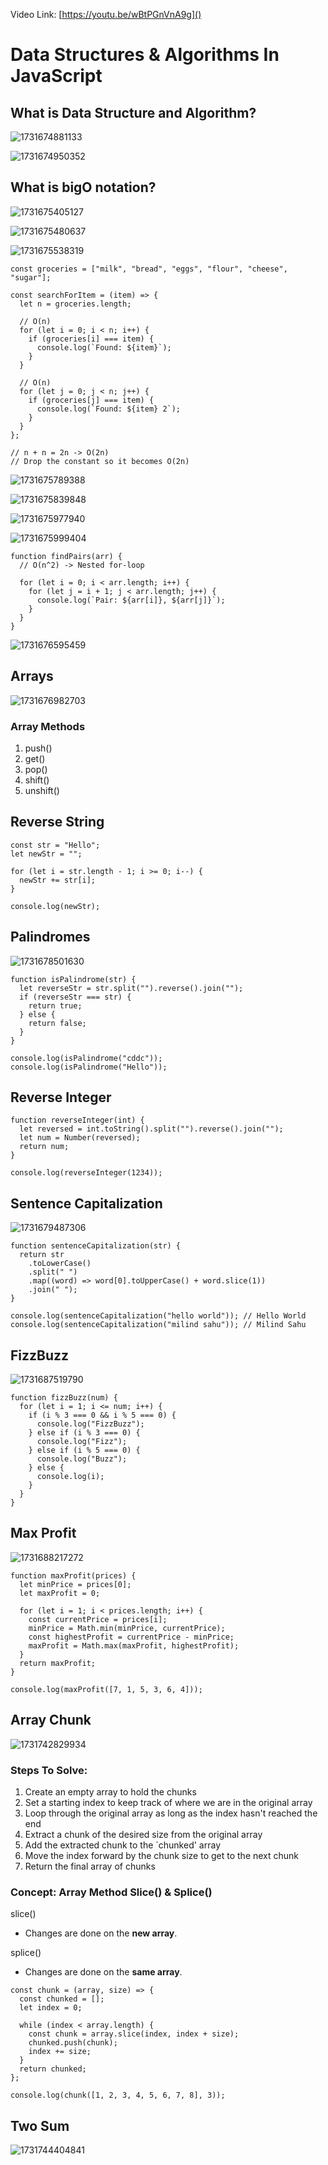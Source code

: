 Video Link: [https://youtu.be/wBtPGnVnA9g]()

# Data Structures & Algorithms In JavaScript

## What is Data Structure and Algorithm?

![1731674881133](image/readme/1731674881133.png)

![1731674950352](image/readme/1731674950352.png)

## What is bigO notation?

![1731675405127](image/readme/1731675405127.png)

![1731675480637](image/readme/1731675480637.png)

![1731675538319](image/readme/1731675538319.png)

```
const groceries = ["milk", "bread", "eggs", "flour", "cheese", "sugar"];

const searchForItem = (item) => {
  let n = groceries.length;

  // O(n)
  for (let i = 0; i < n; i++) {
    if (groceries[i] === item) {
      console.log(`Found: ${item}`);
    }
  }

  // O(n)
  for (let j = 0; j < n; j++) {
    if (groceries[j] === item) {
      console.log(`Found: ${item} 2`);
    }
  }
};

// n + n = 2n -> O(2n)
// Drop the constant so it becomes O(2n)
```

![1731675789388](image/readme/1731675789388.png)

![1731675839848](image/readme/1731675839848.png)

![1731675977940](image/readme/1731675977940.png)

![1731675999404](image/readme/1731675999404.png)

```
function findPairs(arr) {
  // O(n^2) -> Nested for-loop
  
  for (let i = 0; i < arr.length; i++) {
    for (let j = i + 1; j < arr.length; j++) {
      console.log(`Pair: ${arr[i]}, ${arr[j]}`);
    }
  }
}
```

![1731676595459](image/readme/1731676595459.png)

## Arrays

![1731676982703](image/readme/1731676982703.png)

### Array Methods

1. push()
2. get()
3. pop()
4. shift()
5. unshift()

## Reverse String

```
const str = "Hello";
let newStr = "";

for (let i = str.length - 1; i >= 0; i--) {
  newStr += str[i];
}

console.log(newStr);

```

## Palindromes

![1731678501630](image/readme/1731678501630.png)

```
function isPalindrome(str) {
  let reverseStr = str.split("").reverse().join("");
  if (reverseStr === str) {
    return true;
  } else {
    return false;
  }
}

console.log(isPalindrome("cddc"));
console.log(isPalindrome("Hello"));
```

## Reverse Integer

```
function reverseInteger(int) {
  let reversed = int.toString().split("").reverse().join("");
  let num = Number(reversed);
  return num;
}

console.log(reverseInteger(1234));
```

## Sentence Capitalization

![1731679487306](image/readme/1731679487306.png)

```
function sentenceCapitalization(str) {
  return str
    .toLowerCase()
    .split(" ")
    .map((word) => word[0].toUpperCase() + word.slice(1))
    .join(" ");
}

console.log(sentenceCapitalization("hello world")); // Hello World
console.log(sentenceCapitalization("milind sahu")); // Milind Sahu
```

## FizzBuzz

![1731687519790](image/readme/1731687519790.png)

```
function fizzBuzz(num) {
  for (let i = 1; i <= num; i++) {
    if (i % 3 === 0 && i % 5 === 0) {
      console.log("FizzBuzz");
    } else if (i % 3 === 0) {
      console.log("Fizz");
    } else if (i % 5 === 0) {
      console.log("Buzz");
    } else {
      console.log(i);
    }
  }
}
```

## Max Profit

![1731688217272](image/readme/1731688217272.png)

```
function maxProfit(prices) {
  let minPrice = prices[0];
  let maxProfit = 0;

  for (let i = 1; i < prices.length; i++) {
    const currentPrice = prices[i];
    minPrice = Math.min(minPrice, currentPrice);
    const highestProfit = currentPrice - minPrice;
    maxProfit = Math.max(maxProfit, highestProfit);
  }
  return maxProfit;
}

console.log(maxProfit([7, 1, 5, 3, 6, 4]));
```

## Array Chunk

![1731742829934](image/readme/1731742829934.png)

### Steps To Solve:

1. Create an empty array to hold the chunks
2. Set a starting index to keep track of where we are in the original array
3. Loop through the original array as long as the index hasn't reached the end
4. Extract a chunk of the desired size from the original array
5. Add the extracted chunk to the `chunked' array
6. Move the index forward by the chunk size to get to the next chunk
7. Return the final array of chunks

### Concept: Array Method Slice() & Splice()

slice()

* Changes are done on the **new array**.

splice()

* Changes are done on the **same array**.

```
const chunk = (array, size) => {
  const chunked = [];
  let index = 0;

  while (index < array.length) {
    const chunk = array.slice(index, index + size);
    chunked.push(chunk);
    index += size;
  }
  return chunked;
};

console.log(chunk([1, 2, 3, 4, 5, 6, 7, 8], 3));
```

## Two Sum

![1731744404841](image/readme/1731744404841.png)
